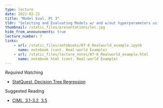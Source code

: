 ```yaml
---
type: lecture
date: 2022-02-22
title: "Model Eval. Pt 3"
tldr: "Selecting and Evaluating Models w/ and w/out hyperparameters using the Holdout method, Cross Validation, and/or the Bootstrap"
thumbnail: /static_files/presentations/lec.jpg
hide_from_announcments: true
lecture_number: 7
links: 
    - url: /static_files/notebooks/07-8_Realworld_example.ipynb
      name: notebook (cont. Real-world Example)
    - url: /static_files/lecture_notes/07-8_Realworld_example.html
      name: notebook html (cont. Real-world Example)
---
```

*Required* Watching
- [StatQuest, Decision Tree Regression](https://www.youtube.com/watch?v=g9c66TUylZ4)

Suggested Reading
- [CIML, 3.1-3.2, 3.5](http://ciml.info/dl/v0_99/ciml-v0_99-all.pdf)

